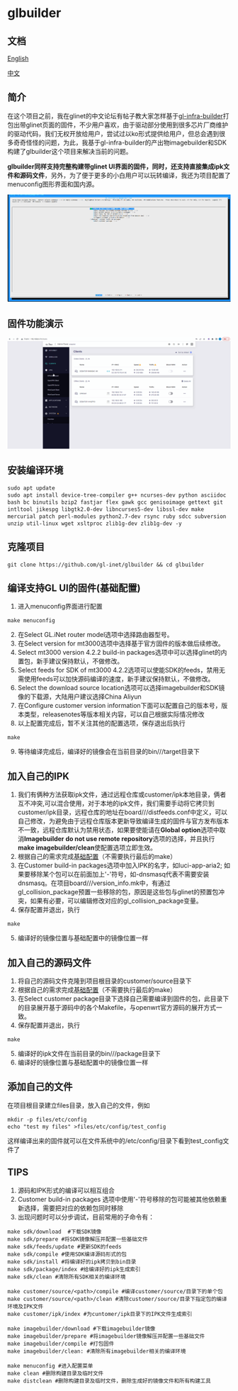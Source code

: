 # glbuilder

## 文档
[English](./Readme.md)

[中文](./)

## 简介
在这个项目之前，我在glinet的中文论坛有帖子教大家怎样基于[gl-infra-builder](https://github.com/gl-inet/gl-infra-builder)打包出带glinet页面的固件，不少用户喜欢，由于驱动部分使用到很多芯片厂商维护的驱动代码，我们无权开放给用户，尝试过以ko形式提供给用户，但总会遇到很多奇奇怪怪的问题，为此，我基于gl-infra-builder的产出物imagebuilder和SDK构建了glbuilder这个项目来解决当前的问题。

**glbuilder同样支持完整构建带glinet UI界面的固件，同时，还支持直接集成ipk文件和源码文件**，另外，为了便于更多的小白用户可以玩转编译，我还为项目配置了menuconfig图形界面和国内源。

![play](./image/menuconfig.png)

## 固件功能演示
![play](./image/play.gif)

## 安装编译环境
```
sudo apt update 
sudo apt install device-tree-compiler g++ ncurses-dev python asciidoc bash bc binutils bzip2 fastjar flex gawk gcc genisoimage gettext git intltool jikespg libgtk2.0-dev libncurses5-dev libssl-dev make mercurial patch perl-modules python2.7-dev rsync ruby sdcc subversion unzip util-linux wget xsltproc zlib1g-dev zlib1g-dev -y
```

## 克隆项目
```
git clone https://github.com/gl-inet/glbuilder && cd glbuilder
```

## 编译支持GL UI的固件(基础配置)

1. 进入menuconfig界面进行配置
```
make menuconfig
```
2. 在Select GL.iNet router model选项中选择路由器型号。
3. 在Select version for mt3000选项中选择基于官方固件的版本做后续修改。
4. Select mt3000 version 4.2.2 build-in packages选项中可以选择glinet的内置包，新手建议保持默认，不做修改。
5. Select feeds for SDK of mt3000 4.2.2选项可以使能SDK的feeds，禁用无需使用feeds可以加快源码编译的速度，新手建议保持默认，不做修改。
6. Select the download source location选项可以选择imagebuilder和SDK镜像的下载源，大陆用户建议选择China Aliyun
7. 在Configure customer version information下面可以配置自己的版本号，版本类型，releasenotes等版本相关内容，可以自己根据实际情况修改
8. 以上配置完成后，暂不关注其他的配置选项，保存退出后执行
```
make
```
9. 等待编译完成后，编译好的镜像会在当前目录的bin/<model>/<version>/target目录下

## 加入自己的IPK
1. 我们有俩种方法获取ipk文件，通过远程仓库或customer/ipk本地目录，俩者互不冲突,可以混合使用，对于本地的ipk文件，我们需要手动将它拷贝到customer/ipk目录，远程仓库的地址在board/<model>/<version>/distfeeds.conf中定义，可以自己修改，为避免由于远程仓库版本更新导致编译生成的固件与官方发布版本不一致，远程仓库默认为禁用状态，如果要使能请在**Global option**选项中取消**Imagebuilder do not use remote repository**选项的选择，并且执行**make imagebuilder/clean**使配置选项立即生效。
2. 根据自己的需求完成[基础配置](#编译支持gl-ui的固件基础配置)（不需要执行最后的make）
3. 在Customer build-in packages选项中加入IPK的名字，如luci-app-aria2; 如果要移除某个包可以在前面加上'-'符号，如-dnsmasq代表不需要安装dnsmasq。在项目board/<model>/<version>/version_info.mk中，有通过gl_collision_package预置一些移除的包，原因是这些包与glinet的预置包冲突，如果有必要，可以编辑修改对应的gl_collision_package变量。
4. 保存配置并退出，执行
```
make
```
5. 编译好的镜像位置与基础配置中的镜像位置一样


## 加入自己的源码文件

1. 将自己的源码文件克隆到项目根目录的customer/source目录下
2. 根据自己的需求完成[基础配置](#编译支持gl-ui的固件基础配置)（不需要执行最后的make）
3. 在Select customer package目录下选择自己需要编译到固件的包，此目录下的目录展开基于源码中的各个Makefile，与openwrt官方源码的展开方式一致。
4. 保存配置并退出，执行
```
make
```
5. 编译好的ipk文件在当前目录的bin/<model>/<version>/package目录下
6. 编译好的镜像位置与基础配置中的镜像位置一样

## 添加自己的文件
在项目根目录建立files目录，放入自己的文件，例如
```
mkdir -p files/etc/config
echo "test my files" >files/etc/config/test_config
```
这样编译出来的固件就可以在文件系统中的/etc/config/目录下看到test_config文件了


## TIPS
1. 源码和IPK形式的编译可以相互组合
2. Customer build-in packages 选项中使用'-'符号移除的包可能被其他依赖重新选择，需要把对应的依赖包同时移除
3. 出现问题时可以分步调试，目前常用的子命令有：
```
make sdk/download  #下载SDK镜像
make sdk/prepare #将SDK镜像解压并配置一些基础文件
make sdk/feeds/update #更新SDK的feeds
make sdk/compile #使用SDK编译源码形式的包
make sdk/install #将编译好的ipk拷贝到bin目录
make sdk/package/index #给编译好的ipk生成索引
make sdk/clean #清除所有SDK相关的编译环境

make customer/source/<path>/compile #编译customer/source/目录下的单个包
make customer/source/<path>/clean #清除customer/source/目录下指定包的编译环境及IPK文件
make customer/ipk/index #为cuntomer/ipk目录下的IPK文件生成索引

make imagebuilder/download #下载imagebuilder镜像
make imagebuilder/prepare #将imagebuilder镜像解压并配置一些基础文件
make imagebuilder/compile #打包固件
make imagebuilder/clean: #清除所有imagebuilder相关的编译环境

make menuconfig #进入配置菜单
make clean #删除构建目录及临时文件
make distclean #删除构建目录及临时文件，删除生成好的镜像文件和所有构建工具

```